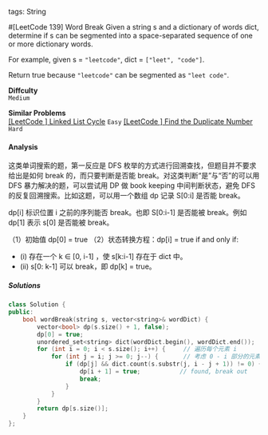 tags: String

#[LeetCode 139] Word Break
Given a string s and a dictionary of words dict, determine if s can be segmented into a space-separated sequence of one or more dictionary words.

For example, given
s = `"leetcode"`,
dict = `["leet", "code"]`.

Return true because `"leetcode"` can be segmented as `"leet code"`.

**Diffculty**  
`Medium`

**Similar Problems**  
[[LeetCode ] Linked List Cycle]() `Easy`
[[LeetCode ] Find the Duplicate Number]() `Hard`


#### Analysis

这类单词搜索的题，第一反应是 DFS 枚举的方式进行回溯查找，但题目并不要求给出是如何 break 的，而只要判断是否能 break。对这类判断“是”与“否”的可以用 DFS 暴力解决的题，可以尝试用 DP 做 book keeping 中间判断状态，避免 DFS 的反复回溯搜索。比如这题，可以用一个数组 dp 记录 S[0:i] 是否能 break。

dp[i] 标识位置 i 之前的序列能否 break。也即 S[0:i-1] 是否能被 break。例如 dp[1] 表示 s[0] 是否能被 break。

（1）初始值 dp[0] = true
（2）状态转换方程：dp[i] = true if and only if:
 - (i) 存在一个 k ∈ [0, i-1] ，使 s[k:i-1] 存在于 dict 中。
 - (ii) s[0: k-1] 可以 break，即 dp[k] = true。


##### Solutions

```cpp
class Solution {
public:
    bool wordBreak(string s, vector<string>& wordDict) {
        vector<bool> dp(s.size() + 1, false);
        dp[0] = true;
        unordered_set<string> dict(wordDict.begin(), wordDict.end());
        for (int i = 0; i < s.size(); i++) {     // 遍历每个元素 i
            for (int j = i; j >= 0; j--) {       // 考虑 0 - i 部分的元素
                if (dp[j] && dict.count(s.substr(j, i - j + 1)) != 0) { // 如果前半部分可以 break，并且后半部分也是一个完整单词
                    dp[i + 1] = true;           // found, break out
                    break;
                }
            }
        }
        return dp[s.size()];
    }
};
```